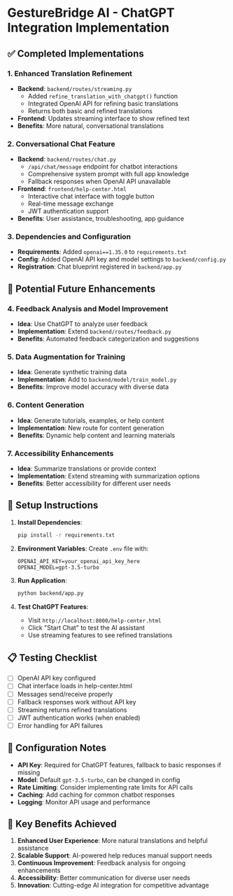 # GestureBridge AI - ChatGPT Integration Implementation

## ✅ Completed Implementations

### 1. Enhanced Translation Refinement
- **Backend**: `backend/routes/streaming.py`
  - Added `refine_translation_with_chatgpt()` function
  - Integrated OpenAI API for refining basic translations
  - Returns both basic and refined translations
- **Frontend**: Updates streaming interface to show refined text
- **Benefits**: More natural, conversational translations

### 2. Conversational Chat Feature
- **Backend**: `backend/routes/chat.py`
  - `/api/chat/message` endpoint for chatbot interactions
  - Comprehensive system prompt with full app knowledge
  - Fallback responses when OpenAI API unavailable
- **Frontend**: `frontend/help-center.html`
  - Interactive chat interface with toggle button
  - Real-time message exchange
  - JWT authentication support
- **Benefits**: User assistance, troubleshooting, app guidance

### 3. Dependencies and Configuration
- **Requirements**: Added `openai==1.35.0` to `requirements.txt`
- **Config**: Added OpenAI API key and model settings to `backend/config.py`
- **Registration**: Chat blueprint registered in `backend/app.py`

## 🔄 Potential Future Enhancements

### 4. Feedback Analysis and Model Improvement
- **Idea**: Use ChatGPT to analyze user feedback
- **Implementation**: Extend `backend/routes/feedback.py`
- **Benefits**: Automated feedback categorization and suggestions

### 5. Data Augmentation for Training
- **Idea**: Generate synthetic training data
- **Implementation**: Add to `backend/model/train_model.py`
- **Benefits**: Improve model accuracy with diverse data

### 6. Content Generation
- **Idea**: Generate tutorials, examples, or help content
- **Implementation**: New route for content generation
- **Benefits**: Dynamic help content and learning materials

### 7. Accessibility Enhancements
- **Idea**: Summarize translations or provide context
- **Implementation**: Extend streaming with summarization options
- **Benefits**: Better accessibility for different user needs

## 🚀 Setup Instructions

1. **Install Dependencies**:
   ```bash
   pip install -r requirements.txt
   ```

2. **Environment Variables**:
   Create `.env` file with:
   ```
   OPENAI_API_KEY=your_openai_api_key_here
   OPENAI_MODEL=gpt-3.5-turbo
   ```

3. **Run Application**:
   ```bash
   python backend/app.py
   ```

4. **Test ChatGPT Features**:
   - Visit `http://localhost:8000/help-center.html`
   - Click "Start Chat" to test the AI assistant
   - Use streaming features to see refined translations

## 📋 Testing Checklist

- [ ] OpenAI API key configured
- [ ] Chat interface loads in help-center.html
- [ ] Messages send/receive properly
- [ ] Fallback responses work without API key
- [ ] Streaming returns refined translations
- [ ] JWT authentication works (when enabled)
- [ ] Error handling for API failures

## 🔧 Configuration Notes

- **API Key**: Required for ChatGPT features, fallback to basic responses if missing
- **Model**: Default `gpt-3.5-turbo`, can be changed in config
- **Rate Limiting**: Consider implementing rate limits for API calls
- **Caching**: Add caching for common chatbot responses
- **Logging**: Monitor API usage and performance

## 🎯 Key Benefits Achieved

1. **Enhanced User Experience**: More natural translations and helpful assistance
2. **Scalable Support**: AI-powered help reduces manual support needs
3. **Continuous Improvement**: Feedback analysis for ongoing enhancements
4. **Accessibility**: Better communication for diverse user needs
5. **Innovation**: Cutting-edge AI integration for competitive advantage

